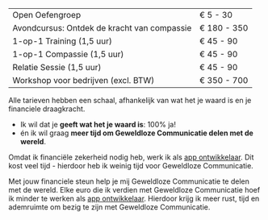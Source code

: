 <table class="table table-striped table-condensed">
	<tr><td>Open Oefengroep</td><td>&euro; 5 - 30</td></tr>
	<tr><td>Avondcursus: Ontdek de kracht van compassie</td><td>&euro; 180 - 350</td></tr>
	<tr><td>1-op-1 Training (1,5 uur)</td><td>&euro; 45 - 90</td></tr>
	<tr><td>1-op-1 Compassie (1,5 uur)</td><td>&euro; 45 - 90</td></tr>
	<tr><td>Relatie Sessie (1,5 uur)</td><td>&euro; 45 - 90</td></tr>
	<tr><td>Workshop voor bedrijven (excl. BTW)</td><td>&euro; 350 - 700</td></tr>
</table>


Alle tarieven hebben een schaal, afhankelijk van wat het je waard is en je financiele draagkracht.

* Ik wil dat je **geeft wat het je waard is**: 100% ja!
* én ik wil graag **meer tijd om Geweldloze Communicatie delen met de wereld**. 

Omdat ik financiële zekerheid nodig heb, werk ik als [app ontwikkelaar](http://www.madebymark.nl). Dit kost veel tijd - hierdoor heb ik weinig tijd voor Geweldloze Communicatie.

Met jouw financiele steun help je mij Geweldloze Communicatie te delen met de wereld. Elke euro die ik verdien met Geweldloze Communicatie hoef ik minder te werken als [app ontwikkelaar](http://www.madebymark.nl). Hierdoor krijg ik meer rust, tijd en ademruimte om bezig te zijn met Geweldloze Communicatie.



<!--
### Geen geld?

Mocht geld voor jou een belemmering zijn om te komen, neem dan contact met mij op. Ik wil dat de oefenavonden voor iedereen toegankelijk zijn.

### Steun <a href="/">Leven in Compassie</a>

Als je wilt steunen wat ik doe:

* Geef meer geld. Hiermee betaal je de oefenavond voor iemand anders. 
* Help mij aan workshops (bij bedrijven of scholen)
* Help mij aan deelnemers voor de oefenavonden of cursussen.
* Promoot het evenement op Facebook.
* Help mij aan klanten voor een 1-op-1 sessie.

Om perspectief te bieden: Als er gemiddeld 6 mensen komen die mij elk 10 euro geven, verdien ik omgerekend ongeveer &euro; 8.50 bruto per uur - het minimumloon. Dit is voor de voorbereiding en de avond zelf. Ik heb ook kosten voor de ruimte en eigen cursussen. Bovendien spendeer ik tijd aan werkzaamheden zoals de website en marketing.
-->